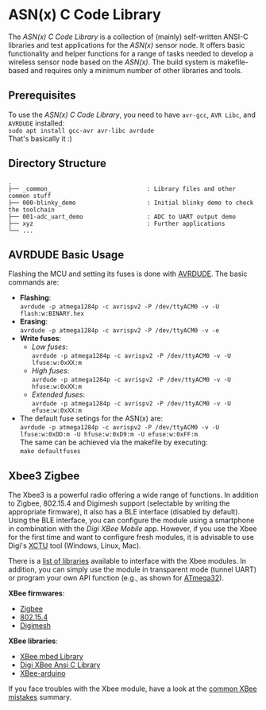 # ASN(x) C Code Library #

The *ASN(x) C Code Library* is a collection of (mainly) self-written ANSI-C libraries and test applications for the *ASN(x)* sensor node.
It offers basic functionality and helper functions for a range of tasks needed to develop a wireless sensor node based on the *ASN(x)*.
The build system is makefile-based and requires only a minimum number of other libraries and tools.


## Prerequisites ##

To use the *ASN(x) C Code Library*, you need to have `avr-gcc`, `AVR Libc`, and `AVRDUDE` installed:  
  `sudo apt install gcc-avr avr-libc avrdude`  
That's basically it :)


## Directory Structure ##

```
.
├── _common_                           : Library files and other common stuff
├── 000-blinky_demo                    : Initial blinky demo to check the toolchain
├── 001-adc_uart_demo                  : ADC to UART output demo
├── xyz                                : Further applications
└── ...
```

## AVRDUDE Basic Usage ##

Flashing the MCU and setting its fuses is done with [AVRDUDE](https://www.nongnu.org/avrdude/).
The basic commands are:
* **Flashing**:  
  `avrdude -p atmega1284p -c avrispv2 -P /dev/ttyACM0 -v -U flash:w:BINARY.hex`
* **Erasing**:  
  `avrdude -p atmega1284p -c avrispv2 -P /dev/ttyACM0 -v -e`
* **Write fuses**:
    * *Low fuses*:  
      `avrdude -p atmega1284p -c avrispv2 -P /dev/ttyACM0 -v -U lfuse:w:0xXX:m`
    * *High fuses*:  
      `avrdude -p atmega1284p -c avrispv2 -P /dev/ttyACM0 -v -U hfuse:w:0xXX:m`
    * *Extended fuses*:  
      `avrdude -p atmega1284p -c avrispv2 -P /dev/ttyACM0 -v -U efuse:w:0xXX:m`
* The default fuse setings for the ASN(x) are:  
  `avrdude -p atmega1284p -c avrispv2 -P /dev/ttyACM0 -v -U lfuse:w:0xDD:m -U hfuse:w:0xD9:m -U efuse:w:0xFF:m`  
  The same can be achieved via the makefile by executing:  
  `make defaultfuses`


## Xbee3 Zigbee ##

The Xbee3 is a powerful radio offering a wide range of functions.
In addition to Zigbee, 802.15.4 and Digimesh support (selectable by writing the appropriate firmware), it also has a BLE interface (disabled by default).
Using the BLE interface, you can configure the module using a smartphone in combination with the _Digi XBee Mobile_ app.
However, if you use the Xbee for the first time and want to configure fresh modules, it is advisable to use Digi's [XCTU](https://www.digi.com/products/embedded-systems/digi-xbee/digi-xbee-tools/xctu) tool (Windows, Linux, Mac).

There is a [list of libraries](https://www.digi.com/resources/documentation/Digidocs/90001456-13/concepts/c_xbee_libraries_api_mode.htm?TocPath=XBee%20API%20mode%7C_____6) available to interface with the Xbee modules.
In addition, you can simply use the module in transparent mode (tunnel UART) or program your own API function (e.g., as shown for [ATmega32](https://www.electronicwings.com/avr-atmega/xbee-interfacing-with-atmega32)).

**XBee firmwares**:
* [Zigbee](https://www.digi.com/products/embedded-systems/digi-xbee/rf-modules/2-4-ghz-rf-modules/xbee3-zigbee-3)
* [802.15.4](https://www.digi.com/products/embedded-systems/digi-xbee/rf-modules/2-4-ghz-rf-modules/xbee3-802-15-4)
* [Digimesh](https://www.digi.com/products/embedded-systems/digi-xbee/rf-modules/2-4-ghz-rf-modules/xbee3-digimesh-2-4)

**XBee libraries**:
* [XBee mbed Library](https://os.mbed.com/teams/Digi-International-Inc/code/XBeeLib/)
* [Digi XBee Ansi C Library](https://github.com/digidotcom/xbee_ansic_library/)
* [XBee-arduino](https://github.com/andrewrapp/xbee-arduino)

If you face troubles with the Xbee module, have a look at the [common XBee mistakes](https://www.faludi.com/projects/common-xbee-mistakes/) summary.
